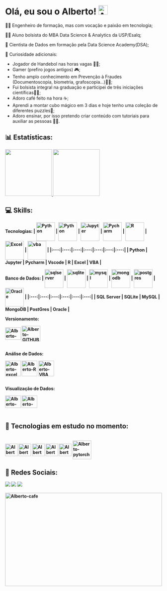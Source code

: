 # Olá, eu sou o Alberto! <img alt="Alberto-cafe" height="30" width="30" src="https://github.com/AlbertoFAraujo/AlbertoFAraujo/assets/105552990/4a6a309f-40f7-460e-aa02-b0a7e586eb64"> 

👩‍💻 Engenheiro de formação, mas com vocação e paixão em tecnologia;

👨‍🎓 Aluno bolsista do MBA Data Science & Analytics da USP/Esalq;

🧠 Cientista de Dados em formação pela Data Science Academy(DSA);

👀 Curiosidade adicionais:
- Jogador de Handebol nas horas vagas 🤾🏽;
- Gamer (prefiro jogos antigos) 🎮;
- Tenho amplo conhecimento em Prevenção à Fraudes (Documentoscopia, biometria, grafoscopia...)🕵️‍♂️;
- Fui bolsista integral na graduação e participei de três iniciações científicas👨‍🏫;
- Adoro café feito na hora ☕;
- Aprendi a montar cubo mágico em 3 dias e hoje tenho uma coleção de diferentes puzzles🧩;
- Adoro ensinar, por isso pretendo criar conteúdo com tutoriais para auxiliar as pessoas 👨‍🏫.

## 📊 Estatísticas:

<div align="left">
  <a href="https://github.com/AlbertoFAraujo">
    <img height="150em" src="https://github-readme-stats.vercel.app/api?username=AlbertoFAraujo&locale=pt-br&hide=contribs&count_private=true&show_icons=true&theme=github_dark"/>
    <img height="150em" src="https://github-readme-stats.vercel.app/api/top-langs/?username=AlbertoFAraujo&theme=github_dark&hide_border=false&&layout=compact"/>
  </a>
</div>

## 💻 Skills:
<b>Tecnologias:<b>
| [<img align="center" alt="Python" height="60" width="60" src="https://api.iconify.design/logos/python.svg">](https://www.python.org/) | [<img align="center" alt="Python" height="60" width="60" src="https://api.iconify.design/logos/jupyter.svg">](https://www.python.org/) | [<img align="center" alt="Jupyter" height="60" width="60" src="https://api.iconify.design/devicon/pycharm.svg">](https://www.python.org/) | [<img align="center" alt="Pycharm" height="60" width="60" src="https://api.iconify.design/devicon/vscode.svg">](https://www.python.org/) | [<img align="center" alt="R" height="60" width="60" src="https://api.iconify.design/devicon/r.svg">](https://www.python.org/) | [<img align="center" alt="Excel" height="60" width="60" src="https://api.iconify.design/vscode-icons/file-type-excel.svg">](https://www.python.org/) | [<img align="center" alt="vba" height="60" width="60" src="https://api.iconify.design/vscode-icons/file-type-vba.svg">](https://www.python.org/) |
|:---:|:---:|:---:|:---:|:---:|:---:|:---:|
| Python | Jupyter | Pycharm | Vscode | R | Excel | VBA |
    
<b>Banco de Dados:<b>
| [<img align="center" alt="sqlserver" height="60" width="60" src="https://api.iconify.design/devicon-plain/microsoftsqlserver.svg?color=white">](https://www.python.org/) | [<img align="center" alt="sqlite" height="60" width="60" src="https://api.iconify.design/devicon/sqlite.svg">](https://www.python.org/) | [<img align="center" alt="mysql" height="60" width="60" src="https://api.iconify.design/devicon/mysql.svg">](https://www.python.org/) | [<img align="center" alt="mongodb" height="60" width="60" src="https://api.iconify.design/vscode-icons/file-type-mongo.svg">](https://www.python.org/) | [<img align="center" alt="postgres" height="60" width="60" src="https://api.iconify.design/logos/postgresql.svg">](https://www.python.org/) | [<img align="center" alt="Oracle" height="60" width="60" src="https://api.iconify.design/devicon/oracle.svg">](https://www.python.org/) | 
|:---:|:---:|:---:|:---:|:---:|:---:|
| SQL Server | SQLite | MySQL | MongoDB | PostGres | Oracle | 
    
<b>Versionamento:<b>
<div style="display: inline_block">
    <img align="center" alt="Alberto-numpy" height="40" width="50" src="https://cdn.jsdelivr.net/gh/devicons/devicon/icons/git/git-plain.svg">
    <img align="center" alt="Alberto-GITHUB" height="50" width="60" src="https://www.logo.wine/a/logo/GitHub/GitHub-Icon-White-Dark-Background-Logo.wine.svg"> 
</div> 
<br>  
    
<b>Análise de Dados:<b>
<div style="display: inline_block">    
  <img align="center" alt="Alberto-excel" height="50" width="50" src="https://www.logo.wine/a/logo/Microsoft_Excel/Microsoft_Excel-Logo.wine.svg">
  <img align="center" alt="Alberto-R" height="50" width="50" src="https://www.logo.wine/a/logo/R_(programming_language)/R_(programming_language)-Logo.wine.svg">
  <img align="center" alt="Alberto-VBA" height="50" width="50" src="https://www.vectorlogo.zone/logos/microsoft_vb/microsoft_vb-icon.svg">
</div>
<br>  
    
<b>Visualização de Dados:<b>
<div style="display: inline_block">  
    <img align="center" alt="Alberto-Powerbi" height="40" width="50" src="https://github.com/AlbertoFAraujo/AlbertoFAraujo/assets/105552990/a499e93d-3b0b-4ecb-aefa-bcc4ff75a0d7">
    <img align="center" alt="Alberto-Tableau" height="40" width="50" src="https://github.com/AlbertoFAraujo/AlbertoFAraujo/assets/105552990/cf1af1cc-f749-49ef-aa93-cdfb3c817b50">    
</div>
<br>  
    
## 📘 Tecnologias em estudo no momento:
<div style="display: inline_block"><br> 
  <img align="center" alt="Alberto-tensor" height="40" width="40" src="https://cdn.jsdelivr.net/gh/devicons/devicon/icons/tensorflow/tensorflow-original.svg">
  <img align="center" alt="Alberto-flask" height="40" width="40" src="http://panjiachen.github.io/chose-language/images/icon-flask.svg">
  <img align="center" alt="Alberto-django" height="40" width="40" src="https://cdn.jsdelivr.net/gh/devicons/devicon/icons/django/django-plain.svg">
  <img align="center" alt="Alberto-pytorch" height="40" width="40" src="https://cdn.jsdelivr.net/gh/devicons/devicon/icons/pytorch/pytorch-original.svg">
  <img align="center" alt="Alberto-pytorch" height="40" width="40" src="https://seaborn.pydata.org/_images/logo-mark-lightbg.svg"> 
  <img align="center" alt="Alberto-pytorch" height="60" width="60" src="https://upload.wikimedia.org/wikipedia/commons/0/05/Scikit_learn_logo_small.svg"> 

</div> 
    
## 🔗 Redes Sociais:

<div> 
  <a href = "https://rotinacientistadedados.blogspot.com/"><img src="https://img.shields.io/badge/Blogger-FF5722?style=for-the-badge&logo=blogger&logoColor=white" target="_blank"></a>
  <a href="https://www.linkedin.com/in/alberto-ferreira-araujo-352744b1/" target="_blank"><img src="https://img.shields.io/badge/-LinkedIn-%230077B5?style=for-the-badge&logo=linkedin&logoColor=white" target="_blank"></a> 
  <a href = "mailto:albertoferreiraaraujo@gmail.com"><img src="https://img.shields.io/badge/-Gmail-%23333?style=for-the-badge&logo=gmail&logoColor=white" target="_blank"></a>
</div>
<br>
<img alt="Alberto-cafe" height="300" width=100% src="https://github.com/AlbertoFAraujo/AlbertoFAraujo/assets/105552990/7ac5bbdd-da3e-4be2-9571-36459e55c947">

 

    
    
